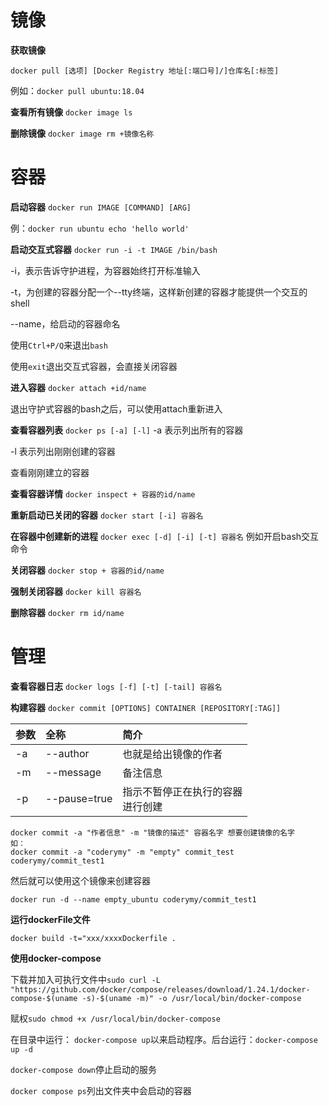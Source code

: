 # 镜像

**获取镜像**

`docker pull [选项] [Docker Registry 地址[:端口号]/]仓库名[:标签]`

例如：`docker pull ubuntu:18.04`

**查看所有镜像**
`docker image ls`


**删除镜像**
`docker image rm +镜像名称`



# 容器
**启动容器**
`docker run IMAGE [COMMAND] [ARG]`

例：`docker run ubuntu echo 'hello world'`

**启动交互式容器**
`docker run -i -t IMAGE /bin/bash`

-i，表示告诉守护进程，为容器始终打开标准输入

-t，为创建的容器分配一个--tty终端，这样新创建的容器才能提供一个交互的shell

--name，给启动的容器命名

使用`Ctrl+P/Q`来退出`bash`

使用`exit`退出交互式容器，会直接关闭容器

**进入容器**
`docker attach +id/name`

退出守护式容器的bash之后，可以使用attach重新进入

**查看容器列表**
`docker ps [-a] [-l]`
-a 表示列出所有的容器

-l 表示列出刚刚创建的容器

查看刚刚建立的容器

**查看容器详情**
`docker inspect + 容器的id/name`

**重新启动已关闭的容器**
`docker start [-i] 容器名`

**在容器中创建新的进程**
`docker exec [-d] [-i] [-t] 容器名`
例如开启bash交互命令

**关闭容器**
`docker stop + 容器的id/name`

**强制关闭容器**
`docker kill 容器名`

**删除容器**
`docker rm id/name`


# 管理

**查看容器日志**
`docker logs [-f] [-t] [-tail] 容器名`

**构建容器**
`docker commit [OPTIONS] CONTAINER [REPOSITORY[:TAG]]`

| 参数 | 全称         | 简介                                  |
| :--- | :----------- | :------------------------------------ |
| -a   | --author     | 也就是给出镜像的作者                  |
| -m   | --message    | 备注信息                              |
| -p   | --pause=true | 指示不暂停正在执行的容器<br/>进行创建 |

```
docker commit -a "作者信息" -m "镜像的描述" 容器名字 想要创建镜像的名字
如：
docker commit -a "coderymy" -m "empty" commit_test coderymy/commit_test1
```

然后就可以使用这个镜像来创建容器

```
docker run -d --name empty_ubuntu coderymy/commit_test1 
```

**运行dockerFile文件**

`docker build -t="xxx/xxxxDockerfile .`

**使用docker-compose**

下载并加入可执行文件中`sudo curl -L "https://github.com/docker/compose/releases/download/1.24.1/docker-compose-$(uname -s)-$(uname -m)" -o /usr/local/bin/docker-compose`

赋权`sudo chmod +x /usr/local/bin/docker-compose`

在目录中运行：
`docker-compose up`以来启动程序。后台运行：`docker-compose up -d`

`docker-compose down`停止启动的服务

`docker compose ps`列出文件夹中会启动的容器




